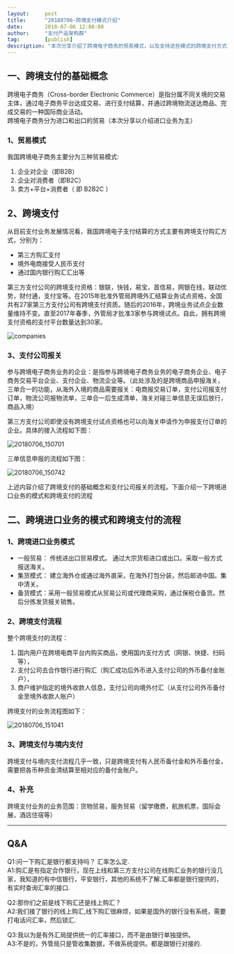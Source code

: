 ```yaml
---  
layout:     post   
title:      "20180706-跨境支付模式介绍"  
date:       2018-07-06 12:00:00  
author:     "支付产品架构群"  
tag:		[publish] 
description: "本次分享介绍了跨境电子商务的贸易模式，以及支持这些模式的跨境支付方式， 分享了支付公司报关的流程和支付流程。 "
--- 
```



## 一、跨境支付的基础概念

跨境电子商务（Cross-border Electronic Commerce）是指分属不同关境的交易主体，通过电子商务平台达成交易、进行支付结算，并通过跨境物流送达商品、完成交易的一种国际商业活动。    
跨境电子商务分为进口和出口的贸易（本次分享以介绍进口业务为主）

### 1、贸易模式

我国跨境电子商务主要分为三种贸易模式:   

1. 企业对企业（即B2B）  
2. 企业对消费者（即B2C）  
3. 卖方+平台+消费者（ 即 B2B2C ）  
  
## 2、跨境支付

从目前支付业务发展情况看，我国跨境电子支付结算的方式主要有跨境支付购汇方式，分别为：

- 第三方购汇支付  
- 境外电商接受人民币支付  
- 通过国内银行购汇汇出等     

第三方支付公司的跨境支付资格：银联，快钱，易宝，首信易，网银在线，联动优势，财付通，支付宝等。在2015年批准外管局跨境外汇结算业务试点资格，全国共有27家第三方支付公司有跨境支付资质。随后的2016年，跨境业务试点企业数量维持不变。直至2017年春季，外管局才批准3家参与跨境试点。自此，拥有跨境支付资格的支付平台数量达到30家。

![companies](http://static.cocolian.cn/img/in-post/companies.png)
    

### 3、支付公司报关

参与跨境电子商务业务的企业：是指参与跨境电子商务业务的电子商务企业、电子商务交易平台企业、支付企业、物流企业等。（此处涉及的是跨境商品申报海关，三单合一的功能，从海外入境的商品需要报关：电商报交易订单，支付公司报支付订单，物流公司报物流单，三单合一后生成清单，海关对碰三单信息无误后放行，商品入境）   
 
第三方支付公司即使没有跨境支付试点资格也可以向海关申请作为申报支付订单的企业。具体的接入流程如下图：

![20180706_150701](http://static.cocolian.cn/img/201807/20180706_150701.png) 

三单信息申报的流程如下图：

![20180706_150742](http://static.cocolian.cn/img/201807/20180706_150742.png) 

上述内容介绍了跨境支付的基础概念和支付公司报关的流程。下面介绍一下跨境进口业务的模式和跨境支付的流程

## 二、跨境进口业务的模式和跨境支付的流程

### 1、跨境进口业务模式

- 一般贸易： 传统进出口贸易模式。 通过大宗货柜进口或出口。采取一般方式报送海关。   
- 集货模式： 建立海外仓或通过海外直采，在海外打包分装，然后邮进中国。集中清关。   
- 备货模式：采用一般贸易模式从贸易公司或代理商采购，通过保税仓备货。然后分拣发货报关销售。  

### 2、跨境支付流程  

整个跨境支付的流程：
1. 国内用户在跨境电商平台内购买商品，使用国内支付方式（网银、快捷、扫码等），  
2. 支付公司去合作银行进行购汇（购汇成功后外币进入支付公司的外币备付金账户），  
3. 商户维护指定的境外收款人信息，支付公司向境外付汇（从支付公司外币备付金至境外收款人账户）  

跨境支付的业务流程图如下：

![20180706_151041](http://static.cocolian.cn/img/201807/20180706_151041.png) 

### 3、跨境支付与境内支付  

跨境支付与境内支付流程几乎一致，只是跨境支付有人民币备付金和外币备付金，需要把各币种资金清结算至相对应的备付金账户。

### 4、补充  

跨境支付业务的业务范围：货物贸易，服务贸易（留学缴费，航旅机票，国际会展，酒店住宿等）

---

## Q&A

Q1:问一下购汇是银行都支持吗？ 汇率怎么定.    
A1:购汇是有指定合作银行，现在上线和第三方支付公司在线购汇业务的银行没几家，我知道的有中信银行，平安银行，其他的系统不了解.汇率都是银行提供的，有实时查询汇率的接口.     

Q2:那你们之前是线下购汇还是线上购汇？    
A2:我们接了银行的线上购汇,线下购汇很麻烦，如果是国外的银行没有系统，需要打电话问汇率，然后锁汇.

Q3:我以为是有外汇局提供统一的汇率接口，而不是由银行单独提供。     
A3:不是的，外管局只是管收集数据，不做系统提供。都是跟银行对接的.
